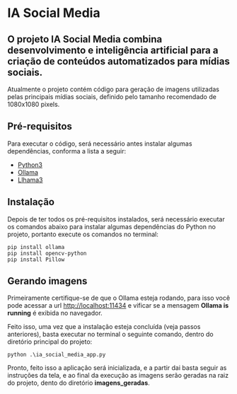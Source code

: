 # IA Social Media

## O projeto IA Social Media combina desenvolvimento e inteligência artificial para a criação de conteúdos automatizados para mídias sociais.

Atualmente o projeto contém código para geração de imagens utilizadas pelas principais mídias sociais, definido pelo tamanho recomendado de 1080x1080 pixels.

## Pré-requisitos
Para executar o código, será necessário antes instalar algumas dependências, conforma a lista a seguir:
- [Python3](https://www.python.org/downloads)
- [Ollama](https://ollama.com/download)
- [Llhama3](https://ollama.com/library/llama3)

## Instalação
Depois de ter todos os pré-requisitos instalados, será necessário executar os comandos abaixo para instalar algumas dependências do Python no projeto, portanto execute os comandos no terminal:
```
pip install ollama
pip install opencv-python
pip install Pillow
```

## Gerando imagens
Primeiramente certifique-se de que o Ollama esteja rodando, para isso você pode acessar a url [http://localhost:11434](http://localhost:11434) e vificar se a mensagem **Ollama is running** é exibida no navegador.

Feito isso, uma vez que a instalação esteja concluída (veja passos anteriores), basta executar no terminal o seguinte comando, dentro do diretório principal do projeto:
```
python .\ia_social_media_app.py
```
Pronto, feito isso a aplicação será inicializada, e a partir dai basta seguir as instruções da tela, e ao final da execução as imagens serão geradas na raiz do projeto, dento do diretório **imagens_geradas**.